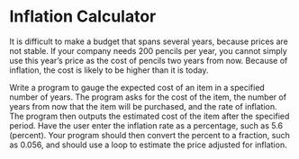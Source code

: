 # Inflation Calculator

It is difficult to make a budget that spans several years, because prices are not stable. If your company needs 200 pencils per year, you cannot simply use this year’s price as the cost of pencils two years from now. Because of inflation, the cost is likely to be higher than it is today. 

Write a program to gauge the expected cost of an item in a specified number of years. The program asks for the cost of the item, the number
of years from now that the item will be purchased, and the rate of inflation. The program then outputs the estimated cost of the item after the specified period. Have the user enter the inflation rate as a percentage, such as 5.6 (percent). Your program should then convert the percent to a fraction, such as 0.056, and should use a loop to estimate the price adjusted for inflation.
